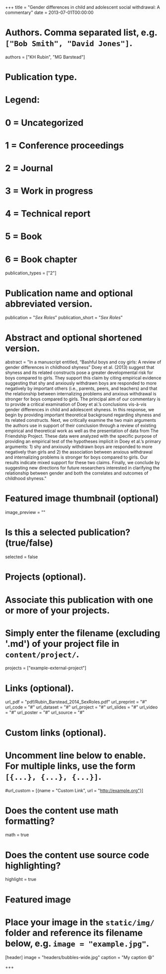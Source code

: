 +++
title = "Gender differences in child and adolescent social withdrawal: A commentary"
date = 2013-07-01T00:00:00

# Authors. Comma separated list, e.g. `["Bob Smith", "David Jones"]`.
authors = ["KH Rubin", "MG Barstead"]

# Publication type.
# Legend:
# 0 = Uncategorized
# 1 = Conference proceedings
# 2 = Journal
# 3 = Work in progress
# 4 = Technical report
# 5 = Book
# 6 = Book chapter
publication_types = ["2"]

# Publication name and optional abbreviated version.
publication = "*Sex Roles*"
publication_short = "*Sex Roles*"

# Abstract and optional shortened version.
abstract = "In a manuscript entitled, “Bashful boys and coy girls: A review of gender differences in childhood shyness” Doey et al. (2013) suggest that shyness and its related constructs pose a greater developmental risk for boys compared to girls. They support this claim by citing empirical evidence suggesting that shy and anxiously withdrawn boys are responded to more negatively by important others (i.e., parents, peers, and teachers) and that the relationship between internalizing problems and anxious withdrawal is stronger for boys compared to girls. The principal aim of our commentary is to provide a critical examination of Doey et al.’s conclusions vis-à-vis gender differences in child and adolescent shyness. In this response, we begin by providing important theoretical background regarding shyness and its related constructs. Next, we critically examine the two main arguments the authors use in support of their conclusion through a review of existing empirical and theoretical work as well as the presentation of data from The Friendship Project. These data were analyzed with the specific purpose of providing an empirical test of the hypotheses implicit in Doey et al.’s primary arguments: 1) shy and anxiously withdrawn boys are responded to more negatively than girls and 2) the association between anxious withdrawal and internalizing problems is stronger for boys compared to girls. Our results indicate mixed support for these two claims. Finally, we conclude by suggesting new directions for future researchers interested in clarifying the relationship between gender and both the correlates and outcomes of childhood shyness."

# Featured image thumbnail (optional)
image_preview = ""

# Is this a selected publication? (true/false)
selected = false

# Projects (optional).
#   Associate this publication with one or more of your projects.
#   Simply enter the filename (excluding '.md') of your project file in `content/project/`.
projects = ["example-external-project"]

# Links (optional).
url_pdf = "pdf/Rubin_Barstead_2014_SexRoles.pdf"
url_preprint = "#"
url_code = "#"
url_dataset = "#"
url_project = "#"
url_slides = "#"
url_video = "#"
url_poster = "#"
url_source = "#"

# Custom links (optional).
#   Uncomment line below to enable. For multiple links, use the form `[{...}, {...}, {...}]`.
#url_custom = [{name = "Custom Link", url = "http://example.org"}]

# Does the content use math formatting?
math = true

# Does the content use source code highlighting?
highlight = true

# Featured image
# Place your image in the `static/img/` folder and reference its filename below, e.g. `image = "example.jpg"`.
[header]
image = "headers/bubbles-wide.jpg"
caption = "My caption :smile:"

+++

